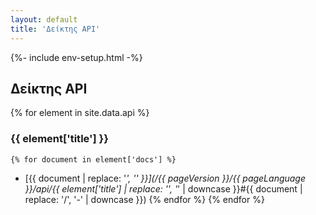 ```yaml
---
layout: default
title: 'Δείκτης API'
---
```


{%- include env-setup.html -%}
## Δείκτης API
{% for element in site.data.api %}
### {{ element['title'] }}

    {% for document in element['docs'] %}
* [{{ document | replace: '_', '\' }}](/{{ pageVersion }}/{{ pageLanguage }}/api/{{ element['title'] | replace: '\', '_' | downcase }}#{{ document | replace: '/', '-' | downcase }})
    {% endfor %}
{% endfor %}

